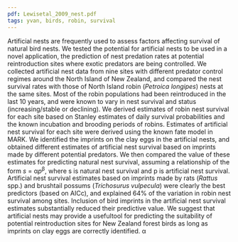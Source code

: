 ```yaml
---
pdf: Lewisetal_2009_nest.pdf
tags: yvan, birds, robin, survival
---
```

Artificial nests are frequently used to assess factors affecting survival of natural bird nests. We tested the potential for artificial nests to be used in a novel application, the prediction of nest predation rates at potential reintroduction sites where exotic predators are being controlled. We collected artificial nest data from nine sites with different predator control regimes around the North Island of New Zealand, and compared the nest survival rates with those of North Island robin (*Petroica longipes*) nests at the same sites. Most of the robin populations had been reintroduced in the last 10 years, and were known to vary in nest survival and status (increasing/stable or declining). We derived estimates of robin nest survival for each site based on Stanley estimates of daily survival probabilities and the known incubation and brooding periods of robins. Estimates of artificial nest survival for each site were derived using the known fate model in MARK. We identified the imprints on the clay eggs in the artificial nests, and obtained different estimates of artificial nest survival based on imprints made by different potential predators. We then compared the value of these estimates for predicting natural nest survival, assuming a relationship of the form *s* = α*p*<sup>β</sup>, where s is natural nest survival and p is artificial nest survival. Artificial nest survival estimates based on imprints made by rats (*Rattus* spp.) and brushtail possums (*Trichosurus vulpecula*) were clearly the best predictors (based on AICc), and explained 64% of the variation in robin nest survival among sites. Inclusion of bird imprints in the artificial nest survival estimates substantially reduced their predictive value. We suggest that artificial nests may provide a usefultool for predicting the suitability of potential reintroduction sites for New Zealand forest birds as long as imprints on clay eggs are correctly identified.
&#945;
